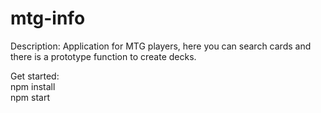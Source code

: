 # mtg-info

Description:
Application for MTG players, here you can search cards and there is a prototype function to create decks.

Get started: <br>
npm install <br>
npm start <br>

